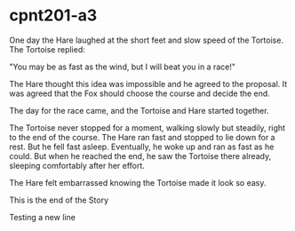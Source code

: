 # cpnt201-a3

One day the Hare laughed at the short feet and slow speed of the Tortoise. The Tortoise replied:

"You may be as fast as the wind, but I will beat you in a race!"

The Hare thought this idea was impossible and he agreed to the proposal. It was agreed that the Fox should choose the course and decide the end.

The day for the race came, and the Tortoise and Hare started together.

The Tortoise never stopped for a moment, walking slowly but steadily, right to the end of the course. The Hare ran fast and stopped to lie down for a rest. But he fell fast asleep. Eventually, he woke up and ran as fast as he could. But when he reached the end, he saw the Tortoise there already, sleeping comfortably after her effort.

The Hare felt embarrassed knowing the Tortoise made it look so easy.

This is the end of the Story

Testing a new line
